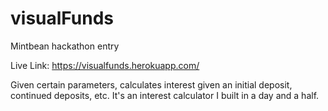 # visualFunds
Mintbean hackathon entry

Live Link: https://visualfunds.herokuapp.com/

Given certain parameters, calculates interest given an initial deposit, continued deposits, etc. It's an interest calculator I built in a day and a half. 
